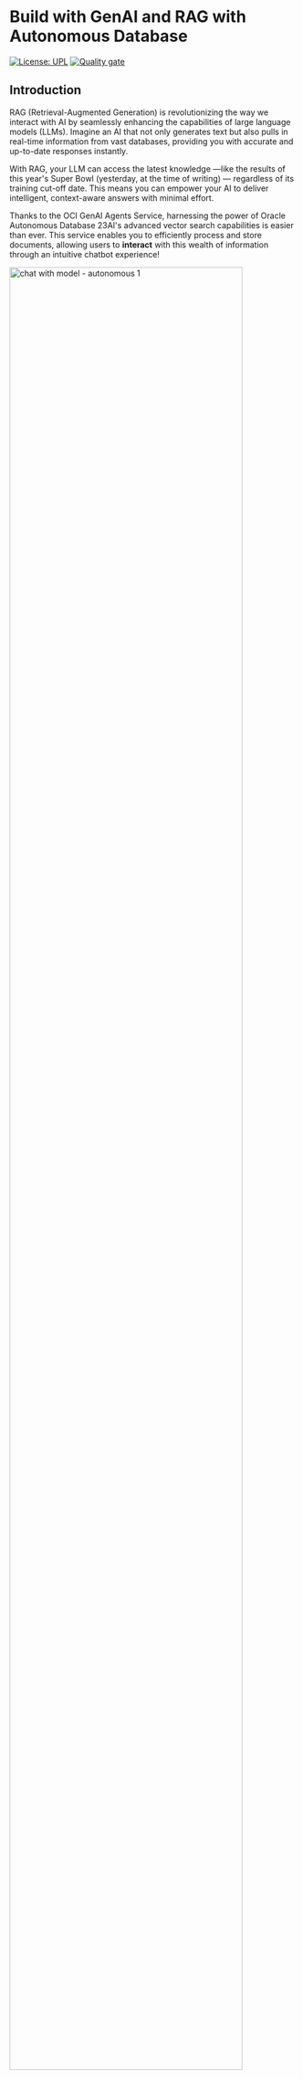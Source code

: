 # Build with GenAI and RAG with Autonomous Database

[![License: UPL](https://img.shields.io/badge/license-UPL-green)](https://img.shields.io/badge/license-UPL-green) [![Quality gate](https://sonarcloud.io/api/project_badges/quality_gate?project=oracle-devrel_oci-rag-vectordb)](https://sonarcloud.io/dashboard?id=oracle-devrel_oci-rag-vectordb)

## Introduction

RAG (Retrieval-Augmented Generation) is revolutionizing the way we interact with AI by seamlessly enhancing the capabilities of large language models (LLMs). Imagine an AI that not only generates text but also pulls in real-time information from vast databases, providing you with accurate and up-to-date responses instantly.

With RAG, your LLM can access the latest knowledge —like the results of this year's Super Bowl (yesterday, at the time of writing) — regardless of its training cut-off date. This means you can empower your AI to deliver intelligent, context-aware answers with minimal effort.

Thanks to the OCI GenAI Agents Service, harnessing the power of Oracle Autonomous Database 23AI's advanced vector search capabilities is easier than ever. This service enables you to efficiently process and store documents, allowing users to **interact** with this wealth of information through an intuitive chatbot experience!

<img src="./img/chat_autonomous_1.png" width="90%" alt="chat with model - autonomous 1">

Here's a list of the most prominent features of the service:

- Supports several data on-boarding methods and interaction channels (chat interface or API)
- Creates contextually relevant answers by searching your knowledge base
- Provides source attribution for every answer
- Leverages Oracle Autonomous Database 23AI's vector search capabilities for accurate semantic search
- Includes content moderation options for input and output to ensure a safe and respectful chat experience
- Supports multi-turn conversations, where users can ask follow-up questions and receive answers that consider the context of previous questions and answers
- Can interpret data from two-axis charts and reference tables in a PDF, without needing explicit descriptions of the visual elements

For the infrastructure, we have the following OCI Services present:

- **Oracle Autonomous Database 23AI** for vector search, tokenization, and embeddings storage - providing a fully managed solution for RAG applications
- **OCI Generative AI Agents** for communicating and interacting with the data in our Autonomous Database
- **OCI Object Storage** to temporarily store PDF documents to later extract their text and embeddings with Autonomous Database
In this specific solution, we will use **Oracle Autonomous Database 23AI** as our storage and vector search mechanism. The 23AI version of Autonomous Database comes with **built-in vector search** capabilities, making it ideal for RAG applications. It handles all the data processing, tokenization, and embedding storage, providing a simpler and more integrated solution compared to other approaches.
**OCI Vault** to securely store database connection details

OCI Generative AI Agents is a fully managed service that combines the power of large language models (LLMs) with an intelligent retrieval system to create contextually relevant answers by searching your knowledge base, making your AI applications smart and efficient.

To use this service, we'll follow these five steps:

1. Create the necessary infrastructure and OCI resources
2. Upload and embed your data
3. Create a knowledge base
4. Create an agent
5. Start chatting

### Use Cases

Use the OCI Generative AI Agents service for the following types of use cases:

- Customer Support: In the customer service industry, RAG agents can retrieve information from a company's knowledge base to provide correct and contextually relevant answers to customer inquiries, reducing response times and improving customer satisfaction.
- Legal Research: Legal professionals can use RAG agents to quickly find precedents and relevant case law from vast legal databases, streamlining the research process and ensuring thorough consideration of relevant legal texts.
- Healthcare and Medical Guidance: In healthcare, RAG agents can help doctors and medical staff by providing diagnostic support, retrieving medical literature, treatment protocols, and patient history to suggest potential diagnoses and treatments.
- Financial Analysis: In finance, RAG agents can analyze large volumes of financial data, reports, and news to provide analysis and recommendations for traders and analysts, helping them make informed investment decisions.
- Educational Tutoring: RAG agents can function as personal tutors, providing students with explanations, resources, and answers to questions by accessing educational content and tailoring explanations to the student's current level of understanding.
- Content Creation: In media and content creation, RAG agents can help writers and journalists by pulling information on specific topics, suggesting content ideas, and even drafting sections of articles based on the latest data and trends.
- Technical Support and Troubleshooting: RAG agents can guide users through technical troubleshooting processes by accessing and synthesizing technical manuals and support forums to offer step-by-step help.
- Supply Chain Management: In supply chain and logistics, RAG agents can provide insights by retrieving and synthesizing information on inventory levels, supplier data, and logistic metrics to optimize operations and predict potential disruptions.
- Real Estate Market Analysis: RAG agents can help real estate professionals by aggregating and analyzing data from several sources, including market trends, property listings, and regulatory changes, to provide comprehensive market analyses.
- Travel Planning and Help: In the travel industry, RAG agents can serve as interactive travel guides, pulling information on destinations, weather, local attractions, and regulations to provide personalized travel advice and itineraries.

### Available Regions in OCI with the Generative AI Agents Service

Oracle hosts its OCI services in regions and availability domains. A region is a localized geographic area, and an availability domain is one or more data centers in that region.

OCI Generative AI Agents is hosted in the following region:

- Region name: US Midwest (Chicago)
- Region identifier: `us-chicago-1`

## 0. Prerequisites and setup

### Prerequisites

- Oracle Cloud Infrastructure (OCI) Account with available credits to spend
- [Appropriate policies for the GenAI Agents Service](https://docs.oracle.com/en-us/iaas/Content/generative-ai-agents/iam-policies.htm#policies) set up properly within your tenancy
- [Oracle Cloud Infrastructure Documentation - Generative AI Agents](https://docs.public.oneportal.content.oci.oraclecloud.com/en-us/iaas/Content/generative-ai-agents/home.htm)
- You must be subscribed to the `Chicago` region in your tenancy.
- You must have an Identity Domain before you create an agent. [Follow the steps here](https://docs.oracle.com/en-us/iaas/Content/generative-ai-agents/getting-started.htm#prereq-domain) to create an Identity Domain within your OCI Account.

### Docs

- [OCI Object Storage Guidelines in Generative AI Agents](https://docs.public.oneportal.content.oci.oraclecloud.com/en-us/iaas/Content/generative-ai-agents/data-requirements.htm#data-requirements)
- [OCI Search with OpenSearch Guidelines for Generative AI Agents](https://docs.public.oneportal.content.oci.oraclecloud.com/en-us/iaas/Content/generative-ai-agents/opensearch-guidelines.htm#opensearch-guide)
- [Oracle Database Guidelines for Generative AI Agents](https://docs.public.oneportal.content.oci.oraclecloud.com/en-us/iaas/Content/generative-ai-agents/oracle-db-guidelines.htm)
- [Oracle Cloud Infrastructure (OCI) Generative AI - Getting Started](https://docs.oracle.com/en-us/iaas/Content/generative-ai-agents/getting-started.htm#get-started)
- [Oracle Cloud Infrastructure (OCI) Generative AI - API](https://docs.oracle.com/en-us/iaas/api/#/en/generative-ai-agents/20240531/)
- [OCI GenAI Agents - Concepts](https://docs.public.oneportal.content.oci.oraclecloud.com/en-us/iaas/Content/generative-ai-agents/concepts.htm#concepts)

### Setup

In the navigation bar of the Console, choose a region that hosts Generative AI Agents - for example, US Midwest (Chicago). If you don't know which region to choose, see [Regions with Generative AI Agents](https://docs.oracle.com/en-us/iaas/Content/generative-ai-agents/overview.htm#regions).

#### Task 1: Create Dynamic Group and Policies

First, we will need to ensure that we have access to the service. For this, let's create a *dynamic group* and some *policies* to allow access to the service.

1. Go to your dynamic groups and create a new dynamic group:

    <img src="./img/dynamic_group_create.png" width="90%" alt="create dynamic group">

    Create a dynamic group with the following name and the following matching rule:

    <img src="./img/dg_details.png" width="90%" alt="dynamic group name">

    This will ensure all Generative AI Agent resources are allowed to be accessed by this dynamic group.

2. Add the following policies to the dynamic group:

    <img src="./img/policy_details.png" width="90%" alt="policy details">

    Replace `genaiagentdg` with the name of your dynamic group, and `<genai-agent-administrators>` with the name of the group which you are part of:

    ```bash
    allow dynamic-group genaiagentdg to manage database-tools-family in tenancy
    allow dynamic-group genaiagentdg to manage secret-bundle in tenancy
    allow group <genai-agent-administrators> to manage object-family in tenancy
    allow group <genai-agent-administrators> to manage genai-agent-family in tenancy
    # if you aren't in the Default domain, you'll need to prepend the domain name to the group name like this:
    # allow dynamic-group OracleIdentityCloudService/genaiagentdg to manage secret-bundle in tenancy
    # also for the group policies:
    # allow group OracleIdentityCloudService/<genai-agent-administrators> to manage genai-agent-family in tenancy
    ```

    The four permissions are: `object-family`, `genai-agent-family`, `secret-bundle`, and `database-tools-family`. Ensure the user's that will make the requests is a member of the mentioned group and has the mentioned permissions (preferrably in the whole tenancy, although if you want to configure it per compartment or be more careful with your permissions, you can do so by following [this guide](https://docs.oracle.com/en-us/iaas/Content/generative-ai-agents/iam-policies.htm)).

    > **Note**: if you are working on an identity provider other than Oracle Identity Cloud Service to authenticate to your OCI tenancy, you'll need to *prepend* the name of your identity provider in the policies and dynamic group definitions. For example, if you're using 'OracleIdentityCloudService', your policy shall be set like 'OracleIdentityCloudService/<genai-agent-administrators>' instead of '<genai-agent-administrators>'.

#### Task 2: Create VCN and Private Subnet

We need to create a VCN and private subnet to host our Autonomous database securely in a private network. Then, we will use a Database Connection to act as a bastion. This will help our database be more secure and isolated from the public internet.

1. Create Virtual Cloud Network (VCN):
    - Navigate to Networking -> Virtual cloud networks 
    - Click "Create VCN"
    - Provide IPv4 CIDR Block: `10.0.0.0/16`

    <img src="./img/create_vcn.png" width="90%" alt="create vcn">

2. Create Private Subnet:
    - In the newly created VCN, click "Create Subnet"
    - Configure:
      - IPv4 CIDR Block: `10.0.1.0/24`
      - Select "Private Subnet"
      - Leave other settings as default

    <img src="./img/create_subnet.png" width="90%" alt="create subnet">

3. Configure Security List:
    - Go to the new subnet
    - Navigate to Security List
    - Add ingress rules including:
      - Database access to ports `1521-1522`
      - Access to ports 80 and 53

    <img src="./img/vcn_creation.png" width="90%" alt="ingress rules">

#### Task 3: Create Vault for Database Secrets

1. Create Vault:
   - Navigate to Key Management & Secret Management -> Vault
   - Provide Name
   - Click Create Vault

    <img src="./img/vault_creation.png" width="90%" alt="vault creation">

2. Create Encryption Key:
   - In the new vault, click "Create Key"
   - Configure:
     - Provide Name
     - Protection Mode: HSM
     - Leave other settings as default
   - Click Create Key

    <img src="./img/key_creation.png" width="90%" alt="key creation">

    > **Note**: set your protection mode to `HSM`.

#### Task 4: Create Autonomous Database

Now, we need to create the Autonomous Database that will be used by the Generative AI Agents service to store and retrieve data in the form of *embeddings*.

<img src="./img/databases_menu.png" width="90%" alt="databases menu">

1. Create Database:
   - Navigate to Oracle Databases -> Autonomous Databases
   - Click "Create Autonomous Database"
   - Configure:
     - Select Compartment
     - Provide Display name and Database name
     - Workload type: Data Warehouse
     - Deployment type: Serverless
     - Database version: `23ai`
     - Set a password
     - Network Access: `Private Endpoint access` only
     - Select the VCN and subnets that we created in task 2
     - **Uncheck** "Require mutual TLS (mTLS) authentication"
     - Provide valid email ID
   - Click Create Autonomous Database

    <img src="./img/database_config.png" alt="database config">

#### Task 5: Create Database Tools Connection

Now, we'll create a database connection to act as a bastion to our database. This will help us connect to the database securely and isolate it from the public internet. Additionally, this connection will be used by the Generative AI Agents service to retrieve data from the database.

Go to the Database Tools Connections menu:

<img src="./img/connections_menu.png" width="90%" alt="connections menu">

Before, let's make sure we have the private IP address and connection strings of our Autonomous Database. Go to your Autonomous Database details page:

<img src="./img/database_details.png" width="90%" alt="database details">

Now, we can get the private IP address and connection strings from the details page:

<img src="./img/private_db_ip.png" width="90%" alt="private db ip">

<img src="./img/connection_strings.png" width="90%" alt="connection strings">

Your connection string should look something like this:

```bash
(description= (retry_count=20)(retry_delay=3)(address=(protocol=tcps)(port=1522)(host=lpne8zzr.adb.us-chicago-1.oraclecloud.com))(connect_data=(service_name=gc3dd18cc561e12_agents_high.adb.oraclecloud.com))(security=(ssl_server_dn_match=no)))
```

Let's make the necessary changes to the connection string:

- Change `retry_count` from `20` to `3`
- Replace `host` with your database'sprivate IP address

Your connection string should look like this:

```bash
(description= (retry_count=3)(retry_delay=3)(address=(protocol=tcps)(port=1522)(host=10.0.1.76))(connect_data=(service_name=agents_low.adb.oraclecloud.com))(security=(ssl_server_dn_match=no)))
```

Let's save this info for later use. Now, we can create the database connection with this information:

- Navigate to Developer Services -> Database Tools Connections
- Click "Create connection"
- Configure:
  - Provide Name and Compartment
  - Database cloud service: Oracle Autonomous Database
  - Username: `ADMIN`
  - Create a password secret:
    - Provide Name
    - Select the vault and keys from Task 3
    - Use the same password you used when creating the Autonomous Database
  - Copy the connection string from Task 5
  - Create private endpoint:
    - Provide Name
    - Select the private subnet from Task 2
  - In SSL details, select the wallet format: `None`

Finally, let's validate the connection we just created:
  - Go to new Database Tools connection
  - Click `Validate` to verify setup

<img src="./img/validate_connection.png" width="90%" alt="validate connection">

If everything is correct, you should see the following message:

<img src="./img/validate_result.png" width="90%" alt="validate connection - success">

As a recap, we have created the following resources:

- **Policies and dynamic group**, to allow access to the service
- **VCN** with private subnet and security list, to protect the Autonomous Database
- **Autonomous Database**, in a private subnet of a VCN
- **Database Tools Connection**, to connect to the Autonomous Database
- **Vault**, to store the database password
- **Encryption Key**, to encrypt the database password

If you have followed every step, the infrastructure setup is complete. Now, we can start using this infrastructure to create the knowledge base for our RAG agent.

#### Task 6: Set up the Autonomous Database

To work with the Oracle Generative AI Agents service, we need to set up the Autonomous Database to conform to some requirements. 

To launch this SQL worksheet, go to the Autonomous Database details page and click on the `SQL worksheet` button:

<img src="./img/sql_worksheet.png" width="90%" alt="sql worksheet">

Now, we can proceed to run some SQL code:

1. First, we'll run an Access Control List rule to allow the database user to access the embedding model, amongst other things:

    ```sql
    -- ACL to let user go out everywhere (host =>'*'), it's not required for Oracle Base Database.
    begin
    -- Allow all hosts for HTTP/HTTP_PROXY
    dbms_network_acl_admin.append_host_ace(
        host =>'*',
        lower_port => 443,
        upper_port => 443,
        ace => xs$ace_type(
        privilege_list => xs$name_list('http', 'http_proxy'),
        principal_name => upper('admin'),
        principal_type => xs_acl.ptype_db)
    );
    end;
    /
    ```

2. We'll now create some credentials to access the OCI GenAI Agents service. For this, we'll need to add a new API key to our OCI user, and then use this API key with the `DBMS_CLOUD` plugin to authenticate. For this, go to your user's OCI page and click on the `API Keys` tab. Once generated (or uploaded), save it in your local computer as you will need to use the fingerprint and private keys in the following steps:

    <img src="./img/generate_api_key.png" width="90%" alt="generate api key">

3. Let's use this API key and the `DBMS_CLOUD` plugin to authenticate. You will need your user, compartment and tenancy OCIDs, as well as your private key and fingerprint. In the following SQL code, replace the strings with your own values, and run the code:

    ```sql
    -- DBMS_CLOUD credentials
    -- Some examples are based on DBMS_CLOUD, that is included in Autonomous DB.
    -- If you need to install it (for example on Base Database) you can refer to: https://support.oracle.com/knowledge/Oracle%20Cloud/2748362_1.html
    begin
        DBMS_CLOUD.CREATE_CREDENTIAL (
            credential_name => 'OCI_CRED_BUCKET',
            user_ocid       => 'ocid1.user.oc1..aaaaaaaaa2...',
            tenancy_ocid    => 'ocid1.tenancy.oc1..aaaaaaaa...',
            private_key     => 'MIIEvgI...RpV',
            fingerprint     => '0f:df...1d:88:d6'
        );
    end;
    /
    ```

    > **Note**: the private key shall not begin with `-----BEGIN PRIVATE KEY-----` or `-----END PRIVATE KEY-----`, it shall only have the key's content. You can also retrieve the key's fingerprint from the API key details page.

4. Let's create credentials for the Generative AI Agents service:

    ```sql
    declare
        jo json_object_t;
    begin
        jo := json_object_t();
        jo.put('user_ocid','ocid1.user.oc1..aaaaaaaaa2...');
        jo.put('tenancy_ocid','ocid1.tenancy.oc1..aaaaaaaa...');
        jo.put('compartment_ocid','ocid1.tenancy.oc1..aaaaaaaa...');
        jo.put('private_key','MIIEvgI...RpV');
        jo.put('fingerprint','0f:df...1d:88:d6');
        dbms_vector.create_credential(
            credential_name   => 'OCI_CRED',
            params            => json(jo.to_string)
        );
    end;
    /
    ```

If the setup has been properly executed, you can run this SQL query as a test, to embed the word "hello" with the `cohere.embed-multilingual-v3.0` model:

```sql
SELECT
     dbms_vector.utl_to_embedding(
         'hello',
         json('{
             "provider": "OCIGenAI",
             "credential_name": "OCI_CRED",
             "url": "https://inference.generativeai.us-chicago-1.oci.oraclecloud.com/20231130/actions/embedText",
             "model": "cohere.embed-multilingual-v3.0"
         }')
     )
 FROM dual;
```

#### Task 7: Upload & embed your data

Now that our setup is done and we can already generate embeddings, we can upload a test PDF file to an OCI Object Storage bucket. From there, we'll use the `DBMS_CLOUD.GET_OBJECT` function to embed the file and save the embeddings in the Autonomous Database, in chunks of 75 tokens.

1. Create an OCI Object Storage bucket:

    <img src="./img/create_bucket.png" width="90%" alt="create bucket">

2. Upload your PDF file to your bucket

    <img src="./img/uploaded_pdf.png" alt="uploaded pdf">

3. From this PDF, create a Pre-Authenticated Request (PAR) to access the file:

    <img src="./img/create_par.png" alt="create par">

4. Copy the PAR URL:

    <img src="./img/create_par_output.png" alt="create par output">

5. Use the `DBMS_CLOUD.GET_OBJECT` function to embed the file and save the embeddings in the Autonomous Database, in chunks of 75 tokens. For your data, make sure to replace that `https` PAR with your own PAR URL, and execute it:

    ```sql
    CREATE TABLE ai_extracted_data AS
    SELECT
        j.chunk_id,
        j.chunk_offset,
        j.chunk_length,
        j.chunk_data
    FROM
        -- divide a blob into chunks (utl_to_chunks):
        (select * from dbms_vector_chain.utl_to_chunks(
            dbms_vector_chain.utl_to_text(
                to_blob(
                    DBMS_CLOUD.GET_OBJECT('OCI_CRED_BUCKET', 'https://objectstorage.us-chicago-1.oraclecloud.com/p/Aaklz9CEuOdwhdWbV-bLcDTvML4DNlRtTw7z6dMuSMh1gn2toBnmE1airTA-ZhkW/n/axk4z7krhqfx/b/AI_Vector_Search/o/oracle-ai-vector-search-users-guide.pdf')
                )
            ), json('{"max":"75", "normalize":"all", "overlap":"15"}')
        )),
        JSON_TABLE(column_value, '$'
            COLUMNS (
                chunk_id NUMBER PATH '$.chunk_id',
                chunk_offset NUMBER PATH '$.chunk_offset',
                chunk_length NUMBER PATH '$.chunk_length',
                chunk_data CLOB PATH '$.chunk_data'
            )
        ) j;
    ```

6. If everything went well, you can check the table's contents: 

    <img src="./img/table_contents.png" alt="table contents">

    You can run the command yourself:

    ```sql
    SELECT * FROM ai_extracted_data;
    select COUNT(*) from ai_extracted_data
    ```

7. Now, remember that, even though we already have some data in this table, it's in cleartext (not in its numerical embeddings form). To generate the embeddings from these cleartext chunks, let's first create the vector table:

    ```sql
    -- Create vector table from an existing table
    -- In the following table ai_extracted_data, chunk_id is the record id while chunk_data is the content column.
    create table ai_extracted_data_vector as (
        select chunk_id as docid, to_char(chunk_data) as body, dbms_vector.utl_to_embedding(
            chunk_data,
            json('{
                "provider": "OCIGenAI",
                "credential_name": "OCI_CRED",
                "url": "https://inference.generativeai.us-chicago-1.oci.oraclecloud.com/20231130/actions/embedText",
                "model": "cohere.embed-multilingual-v3.0"
            }')
        ) as text_vec
        from ai_extracted_data
        where chunk_id <= 400
    )
    ```

    > **Note**: there's a quota limit for running the embedding model. For datasets with more than 400 records, we can repeatedly load the data or write a script to load data in batches.

    > **Note**: if your existing data hasn't been processed into chunks yet, your chunk size might exceed 512, which would prevent embedding generation. If you run into this issue, refer to [Custom Chunking Specifications](https://docs.oracle.com/en-us/iaas/Content/generative-ai-agents/custom-chunking-specifications.htm) to convert content to chunks.

8. If you have more than 400 chunks/records in the table, you can repeat the process for the next batch of data with this script:

    ```sql
    insert into ai_extracted_data_vector
    select chunk_id as docid, to_char(chunk_data) as body, dbms_vector.utl_to_embedding(
        chunk_data,
        json('{
            "provider": "OCIGenAI",
            "credential_name": "OCI_CRED",
            "url": "https://inference.generativeai.us-chicago-1.oci.oraclecloud.com/20231130/actions/embedText",
            "model": "cohere.embed-multilingual-v3.0"
        }')
        ) as text_vec
    from ai_extracted_data
    where chunk_id > 400
    ```

    > **Note**: If you just have **too many** chunks/records in the table, you can repeat the process for the next batch of data sequentially by editing the SQL above, or through some additional programming logic (automating it). Just know that for now the limit is 400 chunks per data load.


9. Finally, create the function that will return `top_k` results when calling the function (by default, 5):

    ```sql
    -- Create function from vector table
    -- When returning the results, rename (alias) the record ID as 'DOCID', the content column as 'BODY', and the VECTOR_DISTANCE between text_vec and query_vec as 'SCORE'. These 3 columns are required. If the vector table includes 'URL' and 'Title' columns, rename them (alias) as 'URL' and 'TITLE' respectively.
    create or replace FUNCTION retrieval_func_ai (
        p_query IN VARCHAR2,
        top_k IN NUMBER
    ) RETURN SYS_REFCURSOR IS
        v_results SYS_REFCURSOR;
        query_vec VECTOR;
    BEGIN
        query_vec := dbms_vector.utl_to_embedding(
            p_query,
            json('{
                "provider": "OCIGenAI",
                "credential_name": "OCI_CRED",
                "url": "https://inference.generativeai.us-chicago-1.oci.oraclecloud.com/20231130/actions/embedText",
                "model": "cohere.embed-multilingual-v3.0"
            }')
        );

        OPEN v_results FOR
            SELECT DOCID, BODY, VECTOR_DISTANCE(text_vec, query_vec) as SCORE
            FROM ai_extracted_data_vector
            ORDER BY SCORE
            FETCH FIRST top_k ROWS ONLY;

        RETURN v_results;
    END;
    ```

10. You can now run this function to retrieve the top `n` results:

    ```sql
    -- Run & check the function
    -- Display the DOCID and SCORE
    DECLARE
        v_results SYS_REFCURSOR;
        v_docid VARCHAR2(100);
        v_body VARCHAR2(4000);
        v_score NUMBER;
        p_query VARCHAR2(100) := 'What is self-instruct?';
        top_k NUMBER := 10;
    BEGIN
        v_results := retrieval_func_ai(p_query, top_k);

        DBMS_OUTPUT.PUT_LINE('DOCID | SCORE');
        DBMS_OUTPUT.PUT_LINE('--------|------');

        LOOP
            FETCH v_results INTO v_docid, v_body, v_score;
            EXIT WHEN v_results%NOTFOUND;

            DBMS_OUTPUT.PUT_LINE(v_docid || ' | ' || v_score);
        END LOOP;

        CLOSE v_results;
    END;
    ```

    You should see something like this, with a ranking of the most relevant chunks (and their IDs), together with the similarity score:
  
    <img src="./img/embeddings_result.png" alt="embeddings result">

    Even though we were able to communicate with our embeddings directly (and you're perfectly fine if you wanted to create a system like this), we'll use the Generative AI Agents service to create an agent that can answer questions about our data through the OCI Console interface.


## 1. Create a knowledge base

To associate every step we've done in the setup so far with the Generative AI Agents service, we'll need to create a knowledge base. This will let the agent know about our data and be able to answer questions about it.

1. Go to the Generative AI Agents service and click on the *Knowledge Bases* tab:

    <img src="./img/knowledge_bases.png" width="90%" alt="knowledge bases">

2. Click on *Create knowledge base* and enter the following information:

    <img src="./img/knowledge_base_autonomous.png" alt="knowledge base - autonomous">

    Make sure to select `Oracle AI Vector Search` as the data store type, and the connection that you created in Task 5. Also, make sure to select the name of the `Retrieval Function` that you created in Task 9.

> **Note**: after creating a knowledge base, and since the purpose of having used Autonomous Database is to have an updateable, searchable, in-real time vector database, we can now see one of the advantages of using Autonomous over Object Storage: after we upload some more data and vectorize it (can be automated), the knowledge base will be updated in real time, and will not require any additional human intervention, as the knowledge base only needs to know which retrieval function to use, and doesn't care how much data actually exists in the database.

## 2. Create an agent

1. Now, let's create an Agent in a similar fashion:

    <img src="./img/agents_autonomous.png" alt="new agent">

2. Click on *Create agent* and enter the following information:

    <img src="./img/new_agent_autonomous.png" alt="new agent autonomous">

    Make sure to select the knowledge base that you just created. Make sure to select the *Automatically create an endpoint for this agent* option to avoid later having to manually setup the endpoint.

    > **Note**: you can customize the welcome message when interacting with the user through chat, as well as providing some additional instructions to the RAG agent for it to follow during generations.

In a few minutes, your agent will be ready to use! Go to the next section to chat with your new agent.

## 3. Chat with your new agent

We can now access our agent's chat and start talking to it - and query about our data:

<img src="./img/chat_autonomous_1.png" width="90%" alt="chat autonomous 1">

The `traces` system will also retrieve the embeddings used for the responses (and their document IDs in the database), so you can verify the sources that contributed to the generated response by the agent:

<img src="./img/chat_autonomous_2.png" width="70%" alt="chat autonomous 2">

This can be applied to any domain: if you follow the instructions in this AI solution to process & upload your own data, you'll receive accurate responses from the agent (as well as some references so you can check the veracity of the model's responses).

## Demo

[Watch the demo here](https://www.youtube.com/watch?v=JqF6Bc9am4s&list=PLPIzp-E1msraY9To-BB-vVzPsK08s4tQD&index=15)

## Physical Architecture

<img src="./img/arch.PNG" width="100%" alt="architecture diagram">

## Contributing

This project is open source. Please submit your contributions by forking this repository and submitting a pull request! Oracle appreciates any contributions that are made by the open source community.

## License

Copyright (c) 2022 Oracle and/or its affiliates.

Licensed under the Universal Permissive License (UPL), Version 1.0.

See [LICENSE](LICENSE) for more details.

ORACLE AND ITS AFFILIATES DO NOT PROVIDE ANY WARRANTY WHATSOEVER, EXPRESS OR IMPLIED, FOR ANY SOFTWARE, MATERIAL OR CONTENT OF ANY KIND CONTAINED OR PRODUCED WITHIN THIS REPOSITORY, AND IN PARTICULAR SPECIFICALLY DISCLAIM ANY AND ALL IMPLIED WARRANTIES OF TITLE, NON-INFRINGEMENT, MERCHANTABILITY, AND FITNESS FOR A PARTICULAR PURPOSE.  FURTHERMORE, ORACLE AND ITS AFFILIATES DO NOT REPRESENT THAT ANY CUSTOMARY SECURITY REVIEW HAS BEEN PERFORMED WITH RESPECT TO ANY SOFTWARE, MATERIAL OR CONTENT CONTAINED OR PRODUCED WITHIN THIS REPOSITORY. IN ADDITION, AND WITHOUT LIMITING THE FOREGOING, THIRD PARTIES MAY HAVE POSTED SOFTWARE, MATERIAL OR CONTENT TO THIS REPOSITORY WITHOUT ANY REVIEW. USE AT YOUR OWN RISK.
